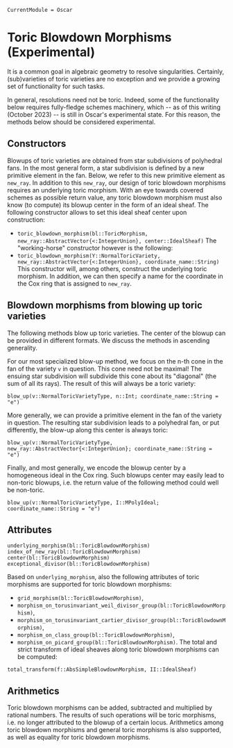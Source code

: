 ```@meta
CurrentModule = Oscar
```

# Toric Blowdown Morphisms (Experimental)

It is a common goal in algebraic geometry to resolve singularities. Certainly, (sub)varieties of
toric varieties are no exception and we provide a growing set of functionality for such tasks.

In general, resolutions need not be toric. Indeed, some of the functionality below requires
fully-fledge schemes machinery, which -- as of this writing (October 2023) -- is still in
Oscar's experimental state. For this reason, the methods below should be considered experimental.


## Constructors

Blowups of toric varieties are obtained from star subdivisions of polyhedral fans. In the most general form,
a star subdivision is defined by a new primitive element in the fan. Below, we refer to this new primitive
element as `new_ray`. In addition to this `new_ray`, our design of toric blowdown morphisms requires an
underlying toric morphism. With an eye towards covered schemes as possible return value, any toric blowdown
morphism must also know (to compute) its blowup center in the form of an ideal sheaf. The following constructor
allows to set this ideal sheaf center upon construction:
- `toric_blowdown_morphism(bl::ToricMorphism, new_ray::AbstractVector{<:IntegerUnion}, center::IdealSheaf)`
The "working-horse" constructor however is the following:
- `toric_blowdown_morphism(Y::NormalToricVariety, new_ray::AbstractVector{<:IntegerUnion}, coordinate_name::String)`
This constructor will, among others, construct the underlying toric morphism. In addition, we can then specify
a name for the coordinate in the Cox ring that is assigned to `new_ray`.



## Blowdown morphisms from blowing up toric varieties

The following methods blow up toric varieties. The center of the blowup can be provided in different formats.
We discuss the methods in ascending generality.

For our most specialized blow-up method, we focus on the n-th cone in the fan of the variety `v` in question.
This cone need not be maximal! The ensuing star subdivision will subdivide this cone about its "diagonal"
(the sum of all its rays). The result of this will always be a toric variety:
```@docs
blow_up(v::NormalToricVarietyType, n::Int; coordinate_name::String = "e")
```
More generally, we can provide a primitive element in the fan of the variety in question. The resulting
star subdivision leads to a polyhedral fan, or put differently, the blow-up along this center is always toric:
```@docs
blow_up(v::NormalToricVarietyType, new_ray::AbstractVector{<:IntegerUnion}; coordinate_name::String = "e")
```
Finally, and most generally, we encode the blowup center by a homogeneous ideal in the Cox ring.
Such blowups center may easily lead to non-toric blowups, i.e. the return value of the following method
could well be non-toric.
```@docs
blow_up(v::NormalToricVarietyType, I::MPolyIdeal; coordinate_name::String = "e")
```


## Attributes

```@docs
underlying_morphism(bl::ToricBlowdownMorphism)
index_of_new_ray(bl::ToricBlowdownMorphism)
center(bl::ToricBlowdownMorphism)
exceptional_divisor(bl::ToricBlowdownMorphism)
```
Based on `underlying_morphism`, also the following attributes of toric morphisms are supported for toric
blowdown morphisms:
- `grid_morphism(bl::ToricBlowdownMorphism)`,
- `morphism_on_torusinvariant_weil_divisor_group(bl::ToricBlowdownMorphism)`,
- `morphism_on_torusinvariant_cartier_divisor_group(bl::ToricBlowdownMorphism)`,
- `morphism_on_class_group(bl::ToricBlowdownMorphism)`,
- `morphism_on_picard_group(bl::ToricBlowdownMorphism)`.
The total and strict transform of ideal sheaves along toric blowdown morphisms can be computed:
```@docs
total_transform(f::AbsSimpleBlowdownMorphism, II::IdealSheaf)
```


## Arithmetics

Toric blowdown morphisms can be added, subtracted and multiplied by rational numbers. The results of such
operations will be toric morphisms, i.e. no longer attributed to the blowup of a certain locus. Arithmetics
among toric blowdown morphisms and general toric morphisms is also supported, as well as equality for toric
blowdown morphisms.
